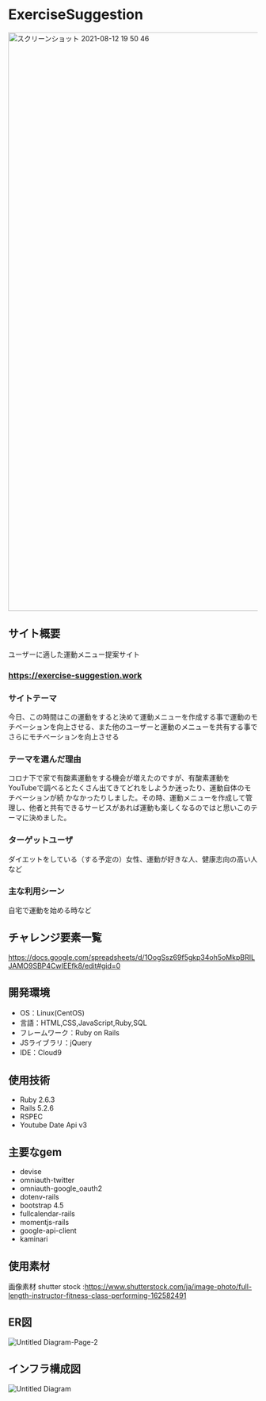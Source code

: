 # ExerciseSuggestion

<img width="1167" alt="スクリーンショット 2021-08-12 19 50 46" src="https://user-images.githubusercontent.com/81751235/129185458-a17fd834-0ad6-449e-ac60-15c8555a08f8.png">

## サイト概要
ユーザーに適した運動メニュー提案サイト
### https://exercise-suggestion.work

### サイトテーマ
今日、この時間はこの運動をすると決めて運動メニューを作成する事で運動のモチベーションを向上させる、また他のユーザーと運動のメニューを共有する事で
さらにモチベーションを向上させる


### テーマを選んだ理由
コロナ下で家で有酸素運動をする機会が増えたのですが、有酸素運動をYouTubeで調べるとたくさん出てきてどれをしようか迷ったり、運動自体のモチベーションが続
かなかったりしました。その時、運動メニューを作成して管理し、他者と共有できるサービスがあれば運動も楽しくなるのではと思いこのテーマに決めました。

### ターゲットユーザ
ダイエットをしている（する予定の）女性、運動が好きな人、健康志向の高い人など


### 主な利用シーン
自宅で運動を始める時など


## チャレンジ要素一覧
https://docs.google.com/spreadsheets/d/1OogSsz69f5gkp34oh5oMkpBRILJAMO9SBP4CwIEEfk8/edit#gid=0

## 開発環境
- OS：Linux(CentOS)
- 言語：HTML,CSS,JavaScript,Ruby,SQL
- フレームワーク：Ruby on Rails
- JSライブラリ：jQuery
- IDE：Cloud9

## 使用技術
- Ruby 2.6.3
- Rails 5.2.6
- RSPEC
- Youtube Date Api v3

## 主要なgem
- devise
- omniauth-twitter
- omniauth-google_oauth2
- dotenv-rails
- bootstrap 4.5
- fullcalendar-rails
- momentjs-rails
- google-api-client
- kaminari

## 使用素材
画像素材 shutter stock :https://www.shutterstock.com/ja/image-photo/full-length-instructor-fitness-class-performing-162582491

## ER図
![Untitled Diagram-Page-2](https://user-images.githubusercontent.com/81751235/129346701-b25c2330-540d-49f4-9cb1-323339f689f4.png)

## インフラ構成図
![Untitled Diagram](https://user-images.githubusercontent.com/81751235/129465784-42c90c9f-03bb-4192-90a4-20652ca4c918.png)

